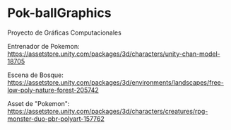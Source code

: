 # Pok-ballGraphics
Proyecto de Gráficas Computacionales

Entrenador de Pokemon: https://assetstore.unity.com/packages/3d/characters/unity-chan-model-18705

Escena de Bosque: https://assetstore.unity.com/packages/3d/environments/landscapes/free-low-poly-nature-forest-205742

Asset de "Pokemon": https://assetstore.unity.com/packages/3d/characters/creatures/rpg-monster-duo-pbr-polyart-157762